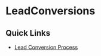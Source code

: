 # LeadConversions

## Quick Links
 * [Lead Conversion Process](http://blog.jeffdouglas.com/2009/02/13/enhancing-the-lead-convert-process-in-salesforce/)
